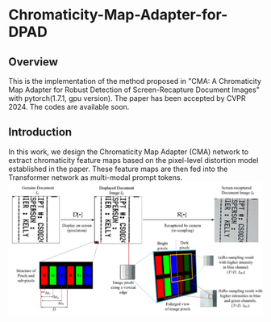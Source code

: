 # Chromaticity-Map-Adapter-for-DPAD

## Overview

This is the implementation of the method proposed in "CMA: A Chromaticity Map Adapter for Robust Detection of Screen-Recapture Document Images" with pytorch(1.7.1, gpu version). The paper has been accepted by CVPR 2024. The codes are available soon.

## Introduction

In this work, we design the Chromaticity Map Adapter (CMA) network to extract chromaticity feature maps based on the pixel-level distortion model established in the paper. These feature maps are then fed into the Transformer network as multi-modal prompt tokens.
![Image text](https://github.com/chenlewis/Chromaticity-Map-Adapter-for-DPAD/blob/main/figures/Pixel.png)
